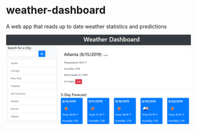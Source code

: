 # weather-dashboard
A web app that reads up to date weather statistics and predictions

![mockup](./assets/mockup.png)